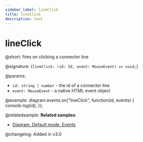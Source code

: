 ```yaml
---
sidebar_label: lineClick
title: lineClick
description: text
---
```


# lineClick

@short: fires on clicking a connector line

@signature: {`lineClick: (id: Id, event: MouseEvent) => void;`}

@params:
- `id: string | number` - the id of a connector line
- `event: MouseEvent` -  a native HTML event object

@example:
diagram.events.on("lineClick", function(id, events) {
    console.log(id);
});

@relatedsample:
**Related samples**:
- [Diagram. Default mode. Events](https://snippet.dhtmlx.com/7h2hgb3g)

@changelog:
Added in v3.0
